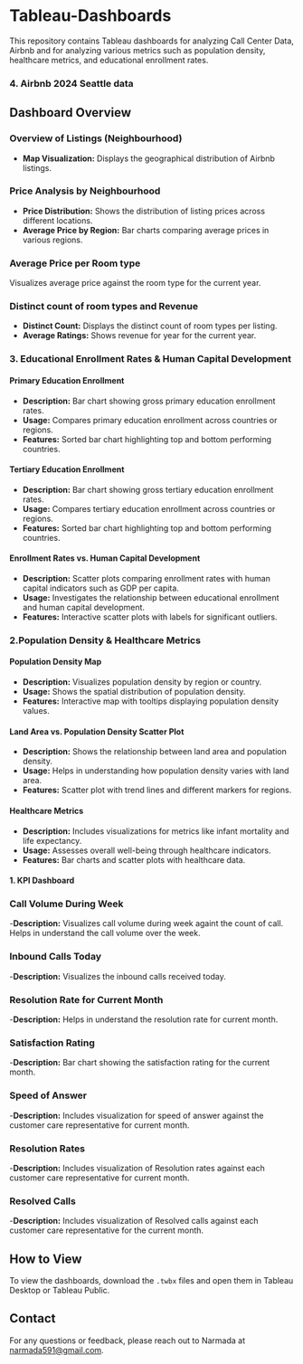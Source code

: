 # Tableau-Dashboards
This repository contains Tableau dashboards for analyzing Call Center Data, Airbnb and for analyzing various metrics such as population density, healthcare metrics, and educational enrollment rates.

### 4. Airbnb 2024 Seattle data
## Dashboard Overview

### Overview of Listings (Neighbourhood)
- **Map Visualization:** Displays the geographical distribution of Airbnb listings.

### Price Analysis by Neighbourhood
- **Price Distribution:** Shows the distribution of listing prices across different locations.
- **Average Price by Region:** Bar charts comparing average prices in various regions.

### Average Price per Room type
Visualizes average price against the room type for the current year.

### Distinct count of room types and Revenue
- **Distinct Count:** Displays the distinct count of room types per listing.
- **Average Ratings:** Shows revenue for year for the current year.



### 3. Educational Enrollment Rates & Human Capital Development

#### Primary Education Enrollment
- **Description:** Bar chart showing gross primary education enrollment rates.
- **Usage:** Compares primary education enrollment across countries or regions.
- **Features:** Sorted bar chart highlighting top and bottom performing countries.

#### Tertiary Education Enrollment
- **Description:** Bar chart showing gross tertiary education enrollment rates.
- **Usage:** Compares tertiary education enrollment across countries or regions.
- **Features:** Sorted bar chart highlighting top and bottom performing countries.

#### Enrollment Rates vs. Human Capital Development
- **Description:** Scatter plots comparing enrollment rates with human capital indicators such as GDP per capita.
- **Usage:** Investigates the relationship between educational enrollment and human capital development.
- **Features:** Interactive scatter plots with labels for significant outliers.



### 2.Population Density & Healthcare Metrics

#### Population Density Map
- **Description:** Visualizes population density by region or country.
- **Usage:** Shows the spatial distribution of population density.
- **Features:** Interactive map with tooltips displaying population density values.

#### Land Area vs. Population Density Scatter Plot
- **Description:** Shows the relationship between land area and population density.
- **Usage:** Helps in understanding how population density varies with land area.
- **Features:** Scatter plot with trend lines and different markers for regions.

#### Healthcare Metrics
- **Description:** Includes visualizations for metrics like infant mortality and life expectancy.
- **Usage:** Assesses overall well-being through healthcare indicators.
- **Features:** Bar charts and scatter plots with healthcare data.




#### 1. KPI Dashboard
### Call Volume During Week
-**Description:**  Visualizes call volume during week againt the count of call.
Helps in understand the call volume over the week.

### Inbound Calls Today
-**Description:**  Visualizes the inbound calls received today.

### Resolution Rate for Current Month
-**Description:**  Helps in understand the resolution rate for current month.

### Satisfaction Rating
-**Description:**  Bar chart showing the satisfaction rating for the current month.

### Speed of Answer
-**Description:**  Includes visualization for speed of answer against the customer care representative for current month.

### Resolution Rates
-**Description:**  Includes visualization of Resolution rates against each customer care representative for current month.

### Resolved Calls
-**Description:**  Includes visualization of Resolved calls against each customer care representative for the current month.


## How to View

To view the dashboards, download the `.twbx` files and open them in Tableau Desktop or Tableau Public.

## Contact

For any questions or feedback, please reach out to Narmada at narmada591@gmail.com.
